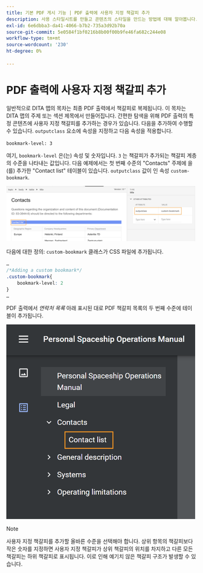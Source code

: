 ```yaml
---
title: 기본 PDF 게시 기능 | PDF 출력에 사용자 지정 책갈피 추가
description: 사용 스타일시트를 만들고 콘텐츠의 스타일을 만드는 방법에 대해 알아봅니다.
exl-id: 6e6dbba3-da41-4066-b7b2-735a3d92b70a
source-git-commit: 5e0584f1bf0216b8b00f00b9fe46fa682c244e08
workflow-type: tm+mt
source-wordcount: '230'
ht-degree: 0%

---
```


# PDF 출력에 사용자 지정 책갈피 추가

일반적으로 DITA 맵의 목차는 최종 PDF 출력에서 책갈피로 복제됩니다. 이 목차는 DITA 맵의 주제 또는 섹션 제목에서 만들어집니다. 간편한 탐색을 위해 PDF 출력의 특정 콘텐츠에 사용자 지정 책갈피를 추가하는 경우가 있습니다. 다음을 추가하여 수행할 수 있습니다. `outputclass` 요소에 속성을 지정하고 다음 속성을 적용합니다.

`bookmark-level: 3`

여기, `bookmark-level` 은(는) 속성 및 숫자입니다. `3` 는 책갈피가 추가되는 책갈피 계층의 수준을 나타내는 값입니다. 다음 예제에서는 첫 번째 수준의 &quot;Contacts&quot; 주제에 을(를) 추가한 &quot;Contact list&quot; 테이블이 있습니다. `outputclass` 값이 인 속성 `custom-bookmark`.


<img src="./assets/custom-bookmark-attribute.png" width="500">

다음에 대한 정의: `custom-bookmark` 클래스가 CSS 파일에 추가됩니다.

```css
…
/*Adding a custom bookmark*/
.custom-bookmark{
    bookmark-level: 2
}
…
```

PDF 출력에서 *연락처 목록* 아래 표시된 대로 PDF 책갈피 목록의 두 번째 수준에 테이블이 추가됩니다.

<img src="./assets/custom-bookmark-in-pdf-output.png" width="500">

>[!NOTE]
>
>사용자 지정 책갈피를 추가할 올바른 수준을 선택해야 합니다. 상위 항목의 책갈피보다 작은 숫자를 지정하면 사용자 지정 책갈피가 상위 책갈피의 위치를 차지하고 다른 모든 책갈피는 하위 책갈피로 표시됩니다. 이로 인해 예기치 않은 책갈피 구조가 발생할 수 있습니다.
